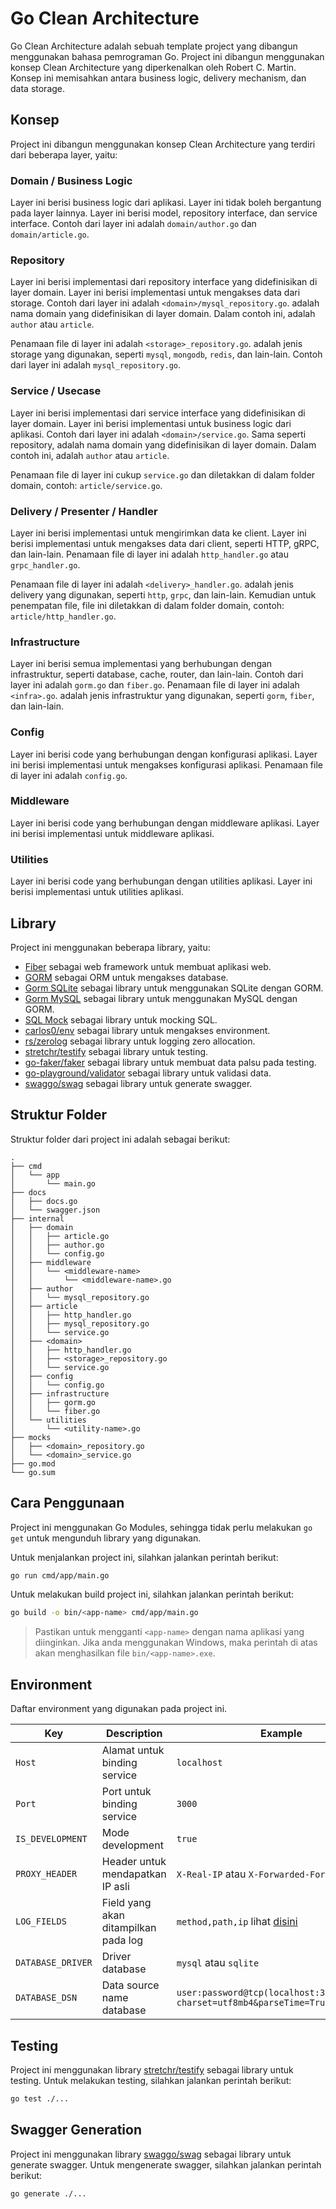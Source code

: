 # Go Clean Architecture

Go Clean Architecture adalah sebuah template project yang dibangun menggunakan bahasa pemrograman Go. Project
ini dibangun menggunakan konsep Clean Architecture yang diperkenalkan oleh Robert C. Martin. Konsep ini
memisahkan antara business logic, delivery mechanism, dan data storage.

## Konsep

Project ini dibangun menggunakan konsep Clean Architecture yang terdiri dari beberapa layer, yaitu:

### Domain / Business Logic

Layer ini berisi business logic dari aplikasi. Layer ini tidak boleh bergantung pada layer lainnya. Layer ini
berisi model, repository interface, dan service interface. Contoh dari layer ini adalah `domain/author.go` dan
`domain/article.go`.

### Repository

Layer ini berisi implementasi dari repository interface yang didefinisikan di layer domain. Layer ini berisi
implementasi untuk mengakses data dari storage. Contoh dari layer ini adalah `<domain>/mysql_repository.go`. <domain>
adalah nama domain yang didefinisikan di layer domain. Dalam contoh ini, <domain> adalah `author` atau `article`.

Penamaan file di layer ini adalah `<storage>_repository.go`. <storage> adalah jenis storage yang digunakan, seperti
`mysql`, `mongodb`, `redis`, dan lain-lain. Contoh dari layer ini adalah `mysql_repository.go`.

### Service / Usecase

Layer ini berisi implementasi dari service interface yang didefinisikan di layer domain. Layer ini berisi implementasi
untuk business logic dari aplikasi. Contoh dari layer ini adalah `<domain>/service.go`. Sama seperti
repository, <domain>
adalah nama domain yang didefinisikan di layer domain. Dalam contoh ini, <domain> adalah `author` atau `article`.

Penamaan file di layer ini cukup `service.go` dan diletakkan di dalam folder domain, contoh: `article/service.go`.

### Delivery / Presenter / Handler

Layer ini berisi implementasi untuk mengirimkan data ke client. Layer ini berisi implementasi untuk mengakses data dari
client, seperti HTTP, gRPC, dan lain-lain. Penamaan file di layer ini adalah `http_handler.go` atau `grpc_handler.go`.

Penamaan file di layer ini adalah `<delivery>_handler.go`. <delivery> adalah jenis delivery yang digunakan,
seperti `http`,
`grpc`, dan lain-lain. Kemudian untuk penempatan file, file ini diletakkan di dalam folder domain,
contoh: `article/http_handler.go`.

### Infrastructure

Layer ini berisi semua implementasi yang berhubungan dengan infrastruktur, seperti database, cache, router, dan
lain-lain.
Contoh dari layer ini adalah `gorm.go` dan `fiber.go`. Penamaan file di layer ini adalah `<infra>.go`. <infra> adalah
jenis
infrastruktur yang digunakan, seperti `gorm`, `fiber`, dan lain-lain.

### Config

Layer ini berisi code yang berhubungan dengan konfigurasi aplikasi. Layer ini berisi implementasi untuk mengakses
konfigurasi
aplikasi. Penamaan file di layer ini adalah `config.go`.

### Middleware

Layer ini berisi code yang berhubungan dengan middleware aplikasi. Layer ini berisi implementasi untuk middleware
aplikasi.

### Utilities

Layer ini berisi code yang berhubungan dengan utilities aplikasi. Layer ini berisi implementasi untuk utilities
aplikasi.

## Library

Project ini menggunakan beberapa library, yaitu:

- [Fiber](https://gofiber.io) sebagai web framework untuk membuat aplikasi web.
- [GORM](https://gorm.io) sebagai ORM untuk mengakses database.
- [Gorm SQLite](https://github.com/glebarez/sqlite) sebagai library untuk menggunakan SQLite dengan GORM.
- [Gorm MySQL](https://gorm.io/driver/mysql) sebagai library untuk menggunakan MySQL dengan GORM.
- [SQL Mock](https://github.com/DATA-DOG/go-sqlmock) sebagai library untuk mocking SQL.
- [carlos0/env](https://https://github.com/caarlos0/env) sebagai library untuk mengakses environment.
- [rs/zerolog](https://https://github.com/rs/zerolog) sebagai library untuk logging zero allocation.
- [stretchr/testify](https://github.com/stretchr/testify) sebagai library untuk testing.
- [go-faker/faker](https://github.com/go-faker/faker) sebagai library untuk membuat data palsu pada testing.
- [go-playground/validator](https://github.com/go-playground/validator) sebagai library untuk validasi data.
- [swaggo/swag](https://github.com/swaggo/swag) sebagai library untuk generate swagger.

## Struktur Folder

Struktur folder dari project ini adalah sebagai berikut:

```plaintext
.
├── cmd
│   └── app
│       └── main.go
├── docs
│   ├── docs.go
│   └── swagger.json
├── internal
│   ├── domain
│   │   ├── article.go
│   │   ├── author.go
│   │   └── config.go
│   ├── middleware
│   │   └── <middleware-name>
│   │       └── <middleware-name>.go
│   ├── author
│   │   └── mysql_repository.go
│   ├── article
│   │   ├── http_handler.go
│   │   ├── mysql_repository.go
│   │   └── service.go
│   ├── <domain>
│   │   ├── http_handler.go
│   │   ├── <storage>_repository.go
│   │   └── service.go
│   ├── config
│   │   └── config.go
│   ├── infrastructure
│   │   ├── gorm.go
│   │   └── fiber.go
│   └── utilities
│       └── <utility-name>.go
├── mocks
│   ├── <domain>_repository.go
│   └── <domain>_service.go
├── go.mod
└── go.sum
```

## Cara Penggunaan

Project ini menggunakan Go Modules, sehingga tidak perlu melakukan `go get` untuk mengunduh library yang digunakan.

Untuk menjalankan project ini, silahkan jalankan perintah berikut:

```bash
go run cmd/app/main.go
```

Untuk melakukan build project ini, silahkan jalankan perintah berikut:

```bash
go build -o bin/<app-name> cmd/app/main.go
```

> Pastikan untuk mengganti `<app-name>` dengan nama aplikasi yang diinginkan. Jika anda menggunakan Windows, maka
> perintah di atas akan menghasilkan file `bin/<app-name>.exe`.

## Environment

Daftar environment yang digunakan pada project ini.

| Key               | Description                          | Example                                                                                              | Default                                  |
|-------------------|--------------------------------------|------------------------------------------------------------------------------------------------------|------------------------------------------|
| `Host`            | Alamat untuk binding service         | `localhost`                                                                                          |                                          |
| `Port`            | Port untuk binding service           | `3000`                                                                                               | `3000`                                   |
| `IS_DEVELOPMENT`  | Mode development                     | `true`                                                                                               | `false`                                  |
| `PROXY_HEADER`    | Header untuk mendapatkan IP asli     | `X-Real-IP` atau `X-Forwarded-For`                                                                   |                                          |
| `LOG_FIELDS`      | Field yang akan ditampilkan pada log | `method,path,ip` lihat [disini](https://github.com/gofiber/contrib/blob/main/fiberzerolog/config.go) | `latency,status,method,url,error`        |
| `DATABASE_DRIVER` | Driver database                      | `mysql` atau `sqlite`                                                                                | `sqlite` (in memory)                     |
| `DATABASE_DSN`    | Data source name database            | `user:password@tcp(localhost:3306)/dbname?charset=utf8mb4&parseTime=True&loc=Local`                  | `file::memory:?cache=shared` (in memory) |

## Testing

Project ini menggunakan library [stretchr/testify](github.com/stretchr/testify) sebagai library untuk testing. Untuk
melakukan testing, silahkan jalankan perintah berikut:

```bash
go test ./...
```

## Swagger Generation

Project ini menggunakan library [swaggo/swag](github.com/swaggo/swag) sebagai library untuk generate swagger. Untuk
mengenerate swagger, silahkan jalankan perintah berikut:

```bash
go generate ./...
```